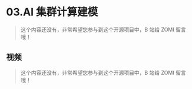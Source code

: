 <!--Copyright © ZOMI 适用于[License](https://github.com/Infrasys-AI/AIInfra)版权许可-->

# 03.AI 集群计算建模

> 这个内容还没有，非常希望您参与到这个开源项目中，B 站给 ZOMI 留言哦！

## 视频

> 这个内容还没有，非常希望您参与到这个开源项目中，B 站给 ZOMI 留言哦！
